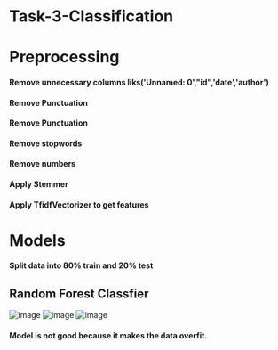 # Task-3-Classification
# Preprocessing 
#### Remove unnecessary columns liks('Unnamed: 0',"id",'date','author')
#### Remove Punctuation
#### Remove Punctuation
#### Remove stopwords
#### Remove numbers
#### Apply Stemmer
#### Apply TfidfVectorizer to get features
# Models
#### Split data into 80% train and 20% test
## Random Forest Classfier
![image](https://github.com/mohamedali-sc/Task-3-Classification/assets/96593530/c27a193a-5fef-44f8-b198-9243cb02aca2)
![image](https://github.com/mohamedali-sc/Task-3-Classification/assets/96593530/162815e3-ab3f-4edc-b425-5f253f9360e0)
![image](https://github.com/mohamedali-sc/Task-3-Classification/assets/96593530/db4eb830-55a4-45a1-8601-de8928490353)

#### Model is not good because it makes the data overfit.
